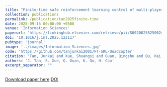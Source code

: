 ```yaml
---
title: "Finite-time safe reinforcement learning control of multi-player nonzero-sum game for quadcopter systems"
collection: publications
permalink: /publication/tan2025finite-time
date: 2025-09-15 00:00:00 +0500
venue: 'Information Sciences'
paperurl: 'https://linkinghub.elsevier.com/retrieve/pii/S002002552500249X'
doi: '10.1016/j.ins.2025.122117'
pubtype: 'journal'
image: '../images/Information Sciences.jpg'
code: 'https://github.com/tanjunkai2001/FT-SRL-Quadcopter'
citation: 'Tan, Junkai and Xue, Shuangsi and Guan, Qingshu and Qu, Kai and Cao, Hui (2025). Finite-time safe reinforcement learning control of multi-player nonzero-sum game for quadcopter systems. Information Sciences.'
authors: 'J. Tan, S. Xue, Q. Guan, K. Qu, H. Cao'
excerpt_separator: ""
---
```

[Download paper here](https://linkinghub.elsevier.com/retrieve/pii/S002002552500249X)
[DOI](10.1016/j.ins.2025.122117)